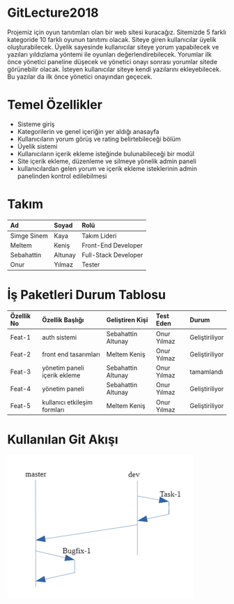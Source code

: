 # GitLecture2018
Projemiz için oyun tanıtımları olan bir web sitesi kuracağız. 
Sitemizde 5 farklı kategoride 10 farklı oyunun tanıtımı olacak. 
Siteye giren kullanıcılar üyelik oluşturabilecek. Üyelik sayesinde kullanıcılar siteye yorum yapabilecek ve yazıları yıldızlama yöntemi ile oyunları değerlendirebilecek. Yorumlar ilk önce yönetici paneline düşecek ve yönetici onayı sonrası yorumlar sitede görünebilir olacak.
İsteyen kullanıcılar siteye kendi yazılarını ekleyebilecek. Bu yazılar da ilk önce yönetici onayından geçecek.

# Temel Özellikler
*	Sisteme giriş 
*	Kategorilerin ve genel içeriğin yer aldığı anasayfa
* Kullanıcıların yorum görüş ve rating belirtebileceği bölüm
* Üyelik sistemi
* Kullanıcıların içerik ekleme isteğinde bulunabileceği bir modül 
* Site içerik ekleme, düzenleme ve silmeye yönelik admin paneli
* kullanıcılardan gelen yorum ve içerik ekleme isteklerinin admin panelinden kontrol edilebilmesi
# Takım
| Ad 	| Soyad  | Rolü |
| :--- |:------| :----|
|Simge Sinem	| Kaya	 | Takım Lideri |
|Meltem| Keniş | Front-End Developer |
|Sebahattin| Altunay	| Full-Stack Developer |
|Onur| Yılmaz |	Tester |

# İş Paketleri Durum Tablosu
| Özellik No 	| Özellik Başlığı              | Geliştiren Kişi    | Test Eden   | Durum          |
| :---------- |:-----------------------------| :------------------| :-----------| :--------------|
| Feat-1      | auth sistemi                 | Sebahattin Altunay | Onur Yılmaz | Geliştiriliyor |
| Feat-2      | front end tasarımları        | Meltem Keniş       | Onur Yılmaz | Geliştiriliyor |
| Feat-3      | yönetim paneli içerik ekleme | Sebahattin Altunay | Onur Yılmaz | tamamlandı     |
| Feat-4      | yönetim paneli               | Sebahattin Altunay | Onur Yılmaz | Geliştiriliyor |
| Feat-5      | kullanıcı etkileşim formları | Meltem Keniş       | Onur Yılmaz | Geliştiriliyor |

# Kullanılan Git Akışı
![alt text](https://github.com/alipeker/GitProject/blob/master/dokumantasyon/git_workflow.png "Git Akışı")
